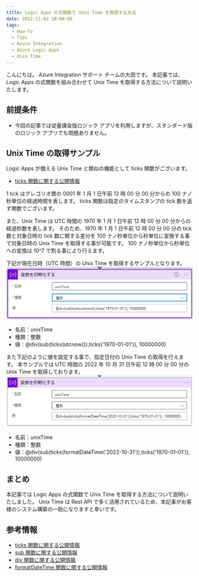 ```yaml
---
title: Logic Apps の式関数で Unix Time を取得する方法
date: 2022-11-02 10:00:00
tags:
  - How-To
  - Tips
  - Azure Integration
  - Azure Logic Apps 
  - Unix Time
---
```


こんにちは。 Azure Integration サポート チームの大田です。 
本記事では、Logic Apps の式関数を組み合わせて Unix Time を取得する方法について説明いたします。

<!-- more -->

## 前提条件
- 今回の記事では従量課金版ロジック アプリを利用しますが、スタンダード版のロジック アプリでも問題ありません。

## Unix Time の取得サンプル
Logic Apps が備える Unix Time と類似の機能として ticks 関数がございます。
- [ticks 関数に関する公開情報](https://learn.microsoft.com/ja-jp/azure/logic-apps/workflow-definition-language-functions-reference#ticks)

1 tick はグレゴリオ暦の 0001 年 1 月 1 日午前 12 時 00 分 00 分からの 100 ナノ秒単位の経過時間を表します。
ticks 関数は指定のタイムスタンプの tick 数を返す関数でございます。

また、Unix Time は UTC 時間の 1970 年 1 月 1 日午前 12 時 00 分 00 分からの経過秒数を表します。
そのため、1970 年 1 月 1 日午前 12 時 00 分 00 分の tick 数と対象日時の tick 数に関する差分を 100 ナノ秒単位から秒単位に変換する事で対象日時の Unix Time を取得する事が可能です。
100 ナノ秒単位から秒単位への変換は 10^7 で割る事により行えます。

下記が現在日時（UTC 時間）の Unix Time を取得するサンプルとなります。
![](./UnixTime/unixTime_CurrentTime.png)
- 名前：unixTime
- 種類：整数
- 値：@div(sub(ticks(utcnow()),ticks('1970-01-01')), 10000000)

また下記のように値を設定する事で、指定日付の Unix Time の取得を行えます。
本サンプルでは UTC 時間の 2022 年 10 月 31 日午前 12 時 00 分 00 分の Unix Time を取得しております。
![](./UnixTime/unixTime_SpecificTime.png)
- 名前：unixTime
- 種類：整数
- 値：@div(sub(ticks(formatDateTime('2022-10-31')),ticks('1970-01-01')), 10000000)

## まとめ
本記事では Logic Apps の式関数で Unix Time を取得する方法について説明いたしました。 Unix Time は Rest API で多く活用されているため、本記事がお客様のシステム構築の一助になりますと幸いです。

## 参考情報
- [ticks 関数に関する公開情報](https://learn.microsoft.com/ja-jp/azure/logic-apps/workflow-definition-language-functions-reference#ticks)
- [sub 関数に関する公開情報](https://learn.microsoft.com/ja-jp/azure/logic-apps/workflow-definition-language-functions-reference#sub)
- [div 関数に関する公開情報](https://learn.microsoft.com/ja-jp/azure/logic-apps/workflow-definition-language-functions-reference#div)
- [formatDateTime 関数に関する公開情報](https://learn.microsoft.com/ja-jp/azure/logic-apps/workflow-definition-language-functions-reference#formatdatetime)